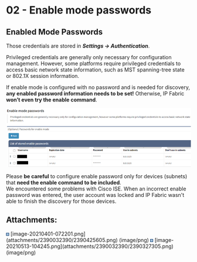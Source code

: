 # 02 - Enable mode passwords

## Enabled Mode Passwords

Those credentials are stored in ***Settings → Authentication***.

Privileged credentials are generally only necessary for configuration
management. However, some platforms require privileged credentials to
access basic network state information, such as MST spanning-tree state
or 802.1X session information.

<div>

<div>

If enable mode is configured with no password and is needed for
discovery, **any enabled password information needs to be set!**
Otherwise, IP Fabric **won’t even try the enable command**.

</div>

</div>

<img src="attachments/2390032390/2390327305.png" class="image-center" loading="lazy" data-image-src="attachments/2390032390/2390327305.png" data-height="256" data-width="800" data-unresolved-comment-count="0" data-linked-resource-id="2390327305" data-linked-resource-version="1" data-linked-resource-type="attachment" data-linked-resource-default-alias="image-20210513-104245.png" data-base-url="https://ipfabric.atlassian.net/wiki" data-linked-resource-content-type="image/png" data-linked-resource-container-id="2390032390" data-linked-resource-container-version="4" data-media-id="3b8b9749-7051-4f6d-a251-7f9622713eba" data-media-type="file" />

<div>

<div>

Please **be careful** to configure enable password only for devices
(subnets) that **need the enable command to be included**.  
We encountered some problems with Cisco ISE. When an incorrect enable
password was entered, the user account was locked and IP Fabric wasn't
able to finish the discovery for those devices.

</div>

</div>

<div class="pageSectionHeader">

## Attachments:

</div>

<div class="greybox" align="left">

<img src="images/icons/bullet_blue.gif" width="8" height="8" />
[image-20210401-072201.png](attachments/2390032390/2390425605.png)
(image/png)  
<img src="images/icons/bullet_blue.gif" width="8" height="8" />
[image-20210513-104245.png](attachments/2390032390/2390327305.png)
(image/png)  

</div>
